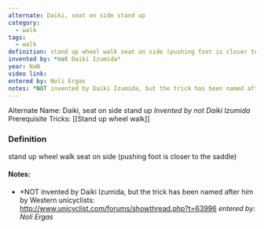 ```yaml
---
alternate: Daiki, seat on side stand up
category:
  - walk
tags:
  - walk
definition: stand up wheel walk seat on side (pushing foot is closer to the saddle)
invented by: *not Daiki Izumida*
year: NaN
video link: 
entered by: Noli Ergas
notes: *NOT invented by Daiki Izumida, but the trick has been named after him by Western unicyclists: http://www.unicyclist.com/forums/showthread.php?t=63996
---
```

Alternate Name: Daiki, seat on side stand up
*Invented by *not Daiki Izumida**
Prerequisite Tricks: [[Stand up wheel walk]]

### Definition
stand up wheel walk seat on side (pushing foot is closer to the saddle)


#### Notes:
- *NOT invented by Daiki Izumida, but the trick has been named after him by Western unicyclists: http://www.unicyclist.com/forums/showthread.php?t=63996
*entered by: Noli Ergas*

